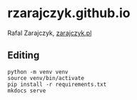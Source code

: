 # rzarajczyk.github.io

Rafal Zarajczyk, [zarajczyk.pl](https://zarajczyk.pl)

## Editing
```shell
python -m venv venv
source venv/bin/activate
pip install -r requirements.txt
mkdocs serve
```
